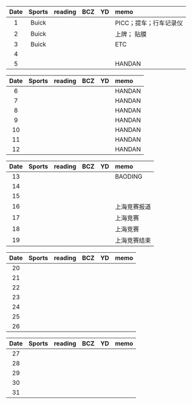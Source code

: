 | Date  | Sports | reading | BCZ | YD | memo | 
| :---: | :---: | :---: | :---: | :---: | :--- | 
| 1 | Buick |  |  |  | PICC；提车；行车记录仪| 
| 2 | Buick |  |  |  | 上牌； 贴膜  | 
| 3 | Buick |  |  |  | ETC | 
| 4 |  |  |  |  |  | 
| 5 |  |  |  |  | HANDAN | 

| Date  | Sports | reading | BCZ | YD | memo | 
| :---: | :---: | :---: | :---: | :---: | :--- | 
| 6 |  |  |  |  | HANDAN | 
| 7 |  |  |  |  | HANDAN | 
| 8 |  |  |  |  | HANDAN | 
| 9 |  |  |  |  | HANDAN |   
| 10 |  |  |  |  | HANDAN | 
| 11 |  |  |  |  | HANDAN | 
| 12 |  |  |  |  | HANDAN | 

| Date  | Sports | reading | BCZ | YD | memo | 
| :---: | :---: | :---: | :---: | :---: | :--- | 
| 13 |  |  |  |  | BAODING | 
| 14 |  |  |  |  |  | 
| 15 |  |  |  |  |  | 
| 16 |  |  |  |  | 上海竞赛报道 | 
| 17 |  |  |  |  | 上海竞赛 | 
| 18 |  |  |  |  | 上海竞赛 | 
| 19 |  |  |  |  | 上海竞赛结束 | 

| Date  | Sports | reading | BCZ | YD | memo | 
| :---: | :---: | :---: | :---: | :---: | :--- | 
| 20 |  |  |  |  |  | 
| 21 |  |  |  |  |  | 
| 22 |  |  |  |  |  | 
| 23 |  |  |  |  |  | 
| 24 |  |  |  |  |  | 
| 25 |  |  |  |  |  | 
| 26 |  |  |  |  |  | 

| Date  | Sports | reading | BCZ | YD | memo | 
| :---: | :---: | :---: | :---: | :---: | :--- | 
| 27 |  |  |  |  |  | 
| 28 |  |  |  |  |  | 
| 29 |  |  |  |  |  |  
| 30 |  |  |  |  |  | 
| 31 |  |  |  |  |  | 
